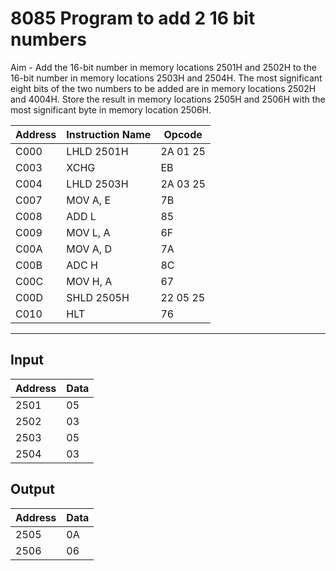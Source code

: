 # 8085 Program to add 2 16 bit numbers

Aim - Add the 16-bit number in memory locations 2501H and 2502H to the 16-bit number in memory locations 2503H and 2504H. The most significant eight bits of the two numbers to be added are in memory locations 2502H and 4004H. Store the result in memory locations 2505H and 2506H with the most significant byte in memory location 2506H.


| Address | Instruction Name | Opcode  |
| ------- | ---------------- | ------- |
| C000    | LHLD 2501H       | 2A 01 25 |
| C003    | XCHG             | EB      |
| C004    | LHLD 2503H       | 2A 03 25 |
| C007    | MOV A, E          | 7B      |
| C008    | ADD L            | 85      |
| C009    | MOV L, A         | 6F      |
| C00A    | MOV A, D         | 7A      |
| C00B    | ADC H            | 8C      |
| C00C    | MOV H, A         | 67      |
| C00D    | SHLD 2505H       | 22 05 25 |
| C010    | HLT              | 76      |


---
## Input
| Address | Data |
| ------- | -----|
| 2501    | 05   |
| 2502    | 03   |
| 2503    | 05   |
| 2504    | 03   |


## Output

| Address | Data |
| ------- | -----|
| 2505    | 0A   |
| 2506    | 06   |
